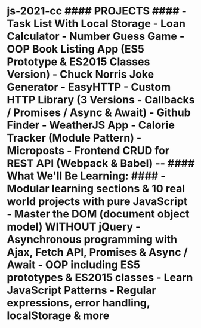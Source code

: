 # js-2021-cc #### PROJECTS #### - Task List With Local Storage - Loan Calculator - Number Guess Game - OOP Book Listing App (ES5 Prototype & ES2015 Classes Version) - Chuck Norris Joke Generator - EasyHTTP - Custom HTTP Library (3 Versions - Callbacks / Promises / Async & Await) - Github Finder - WeatherJS App - Calorie Tracker (Module Pattern) - Microposts - Frontend CRUD for REST API (Webpack & Babel) -- #### What We'll Be Learning: #### - Modular learning sections & 10 real world projects with pure JavaScript - Master the DOM (document object model) WITHOUT jQuery - Asynchronous programming with Ajax, Fetch API, Promises & Async / Await - OOP including ES5 prototypes & ES2015 classes - Learn JavaScript Patterns - Regular expressions, error handling, localStorage & more
